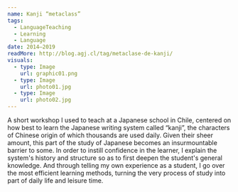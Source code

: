 ```yaml
---
name: Kanji “metaclass”
tags:
  - LanguageTeaching
  - Learning
  - Language
date: 2014–2019
readMore: http://blog.agj.cl/tag/metaclase-de-kanji/
visuals:
  - type: Image
    url: graphic01.png
  - type: Image
    url: photo01.jpg
  - type: Image
    url: photo02.jpg
---
```


A short workshop I used to teach at a Japanese school in Chile, centered on how best to learn the Japanese writing system called “kanji”,
the characters of Chinese origin of which thousands are used daily.
Given their sheer amount, this part of the study of Japanese becomes an insurmountable barrier to some.
In order to instill confidence in the learner, I explain the system's history and structure so as to first deepen the student's general knowledge.
And through telling my own experience as a student, I go over the most efficient learning methods, turning the very process of study into part of daily life and leisure time.
